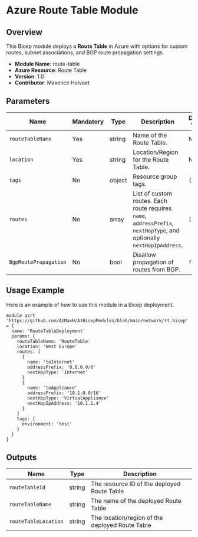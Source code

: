 # Azure Route Table Module

## Overview

This Bicep module deploys a **Route Table** in Azure with options for custom routes, subnet associations, and BGP route propagation settings.

- **Module Name**: route-table
- **Azure Resource**: Route Table
- **Version**: 1.0
- **Contributor**: Maxence Holvoet

## Parameters

| Name                      | Mandatory | Type   | Description                                                                | Default Value |
|---------------------------|-----------|--------|----------------------------------------------------------------------------|---------------|
| `routeTableName`          | Yes       | string | Name of the Route Table.                                                   | N/A           |
| `location`                | Yes       | string | Location/Region for the Route Table.                                       | N/A           |
| `tags`                    | No        | object | Resource group tags.                                                       | `{}`          |
| `routes`                  | No        | array  | List of custom routes. Each route requires `name`, `addressPrefix`, `nextHopType`, and optionally `nextHopIpAddress`. | `[]`          |
| `BgpRoutePropagation` | No     | bool   | Disallow propagation of routes from BGP.                                   | `false`       |

## Usage Example

Here is an example of how to use this module in a Bicep deployment.

```bicep
module azrt 'https://github.com/AzMaxH/AzBicepModules/blob/main/network/rt.bicep' = {
  name: 'RouteTableDeployment'
  params: {
    routeTableName: 'RouteTable'
    location: 'West Europe'
    routes: [
      {
        name: 'toInternet'
        addressPrefix: '0.0.0.0/0'
        nextHopType: 'Internet'
      }
      {
        name: 'toAppliance'
        addressPrefix: '10.1.0.0/16'
        nextHopType: 'VirtualAppliance'
        nextHopIpAddress: '10.1.1.4'
      }
    ]
    tags: {
      environment: 'test'
    }
  }
}
```

## Outputs
| Name  |   Type    |   Description |
|-------|-----------|---------------|
| `routeTableId`  |   string  |   The resource ID of the deployed Route Table |
| `routeTableName`    | string    |   The name of the deployed Route Table |
| `routeTableLocation`    | string    | The location/region of the deployed Route Table   |
